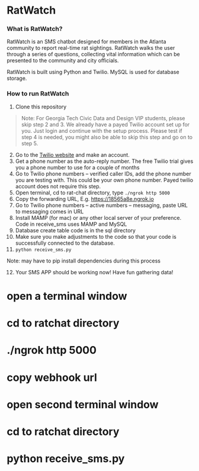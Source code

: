 # RatWatch

### What is RatWatch?

RatWatch is an SMS chatbot designed for members in the Atlanta community to report real-time rat sightings. RatWatch walks the user through a series of questions, collecting vital information which can be presented to the community and city officials. 

RatWatch is built using Python and Twilio. MySQL is used for database storage.

### How to run RatWatch

1. Clone this repository

>Note: For Georgia Tech Civic Data and Design VIP students, please skip step 2 and 3. We already have a payed Twilio account set up for you. Just login and continue with the setup process. Please test if step 4 is needed, you might also be able to skip this step and go on to step 5.

2. Go to the [Twilio website](https://www.twilio.com) and make an account.
3. Get a phone number as the auto-reply number. The free Twilio trial gives you a phone number to use for a couple of months
4. Go to Twilio phone numbers – verified caller IDs, add the phone number you are testing with. This could be your own phone number. Payed twilio account does not require this step.
5. Open terminal, cd to rat-chat directory, type `./ngrok http 5000`
6. Copy the forwarding URL, E.g. https://18565a8e.ngrok.io
7. Go to Twilio phone numbers – active numbers – messaging, paste URL to messaging comes in URL
8. Install MAMP (for mac) or any other local server of your preference. Code in receive_sms uses MAMP and MySQL
9. Database create table code is in the sql directory
10. Make sure you make adjustments to the code so that your code is successfully connected to the database.
11. `python receive_sms.py`

Note: may have to pip install dependencies during this process

12. Your SMS APP should be working now! Have fun gathering data!

# open a terminal window
# cd to ratchat directory
# ./ngrok http 5000
# copy webhook url
# open second terminal window
# cd to ratchat directory
# python receive_sms.py